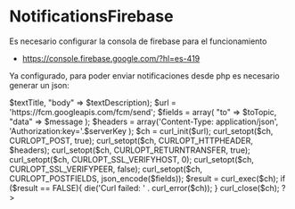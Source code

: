 # NotificationsFirebase

Es necesario configurar la consola de firebase para el funcionamiento
- https://console.firebase.google.com/?hl=es-419

Ya configurado, para poder enviar notificaciones desde php es necesario generar un json:


<?php
    require 'mysql_connect.php';

    $textTitle =  "Junta";
    $textDescription = "Reunion hoy a las 3:00 pm.";
    //el topico donde engloba a vendedores y cobradores es 'userpp'
    $toTopic = "/topics/userpp";
    $to="userToken";

    $message = array(
    "title" => $textTitle,
    "body" => $textDescription);
    
    $url = 'https://fcm.googleapis.com/fcm/send';
    $fields = array(
        "to" => $toTopic,
        "data" => $message
    );


    $headers = array('Content-Type: application/json',
    'Authorization:key='.$serverKey
    );
    $ch = curl_init($url);
    curl_setopt($ch, CURLOPT_POST, true);
    curl_setopt($ch, CURLOPT_HTTPHEADER, $headers);
    curl_setopt($ch, CURLOPT_RETURNTRANSFER, true);
    curl_setopt($ch, CURLOPT_SSL_VERIFYHOST, 0);
    curl_setopt($ch, CURLOPT_SSL_VERIFYPEER, false);
    curl_setopt($ch, CURLOPT_POSTFIELDS, json_encode($fields));
    $result = curl_exec($ch);
    if ($result == FALSE){
    die('Curl failed: ' . curl_error($ch));
    }
    curl_close($ch);

?>
